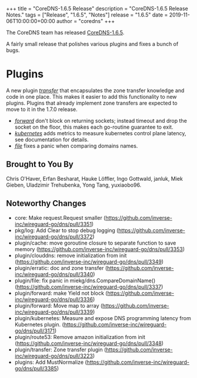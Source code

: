 +++
title = "CoreDNS-1.6.5 Release"
description = "CoreDNS-1.6.5 Release Notes."
tags = ["Release", "1.6.5", "Notes"]
release = "1.6.5"
date = 2019-11-06T10:00:00+00:00
author = "coredns"
+++

The CoreDNS team has released
[CoreDNS-1.6.5](https://github.com/inverse-inc/wireguard-go/dns/releases/tag/v1.6.5).

A fairly small release that polishes various plugins and fixes a bunch of bugs.

# Plugins

A new plugin [*transfer*](/plugins/transfer) that encapsulates the zone transfer knowledge and code
in one place. This makes it easier to add this functionality to new plugins. Plugins that already
implement zone transfers are expected to move to it in the 1.7.0 release.

* [*forward*](/plugins/forward) don't block on returning sockets; instead timeout and drop the
  socket on the floor, this makes each go-routine guarantee to exit.
* [*kubernetes*](/plugins/kubernetes) adds metrics to measure kubernetes control plane latency, see
  documentation for details.
* [*file*](/plugins/file) fixes a panic when comparing domains names.

## Brought to You By

Chris O'Haver,
Erfan Besharat,
Hauke Löffler,
Ingo Gottwald,
janluk,
Miek Gieben,
Uladzimir Trehubenka,
Yong Tang,
yuxiaobo96.

## Noteworthy Changes

* core: Make request.Request smaller (https://github.com/inverse-inc/wireguard-go/dns/pull/3351)
* pkg/log: Add Clear to stop debug logging (https://github.com/inverse-inc/wireguard-go/dns/pull/3372)
* plugin/cache: move goroutine closure to separate function to save memory (https://github.com/inverse-inc/wireguard-go/dns/pull/3353)
* plugin/clouddns: remove initialization from init (https://github.com/inverse-inc/wireguard-go/dns/pull/3349)
* plugin/erratic: doc and zone transfer (https://github.com/inverse-inc/wireguard-go/dns/pull/3340)
* plugin/file: fix panic in miekg/dns.CompareDomainName() (https://github.com/inverse-inc/wireguard-go/dns/pull/3337)
* plugin/forward: make Yield not block (https://github.com/inverse-inc/wireguard-go/dns/pull/3336)
* plugin/forward: Move map to array (https://github.com/inverse-inc/wireguard-go/dns/pull/3339)
* plugin/kubernetes: Measure and expose DNS programming latency from Kubernetes plugin. (https://github.com/inverse-inc/wireguard-go/dns/pull/3171)
* plugin/route53: Remove amazon initialization from init (https://github.com/inverse-inc/wireguard-go/dns/pull/3348)
* plugin/transfer: Zone transfer plugin (https://github.com/inverse-inc/wireguard-go/dns/pull/3223)
* plugins: Add MustNormalize (https://github.com/inverse-inc/wireguard-go/dns/pull/3385)
